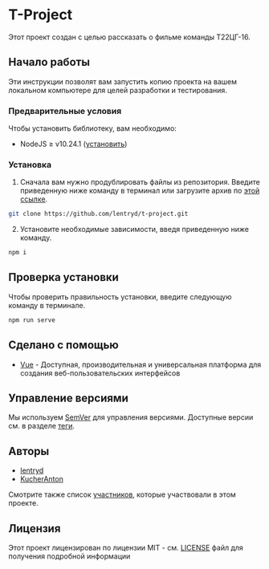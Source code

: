 # T-Project

Этот проект создан с целью рассказать о фильме команды Т22ЦГ-16.

## Начало работы

Эти инструкции позволят вам запустить копию проекта на вашем локальном компьютере для целей разработки и тестирования.

### Предварительные условия

Чтобы установить библиотеку, вам необходимо:

- NodeJS ≥ v10.24.1 ([установить](https://nodejs.org/ru/download/))

### Установка

1. Сначала вам нужно продублировать файлы из репозитория. Введите приведенную ниже команду в терминал или загрузите архив по [этой ссылке](https://github.com/lentryd/t-project/archive/refs/heads/main.zip).
```bash
git clone https://github.com/lentryd/t-project.git
```
2. Установите необходимые зависимости, введя приведенную ниже команду.
```bash
npm i 
```

## Проверка установки

Чтобы проверить правильность установки, введите следующую команду в терминале.

```bash
npm run serve
```

## Сделано с помощью

- [Vue](https://vuejs.org/) - Доступная, производительная и универсальная платформа для создания веб-пользовательских интерфейсов

## Управление версиями

Мы используем [SemVer](http://semver.org/) для управления версиями. Доступные версии см. в разделе [теги](https://github.com/lentryd/t-project/tags).

## Авторы

- [lentryd](https://github.com/lentryd)
- [KucherAnton](https://github.com/KucherAnton)

Смотрите также список [участников](https://github.com/lentryd/t-project/contributors), которые участвовали в этом проекте.

## Лицензия

Этот проект лицензирован по лицензии MIT - см. [LICENSE](LICENSE) файл для получения подробной информации
